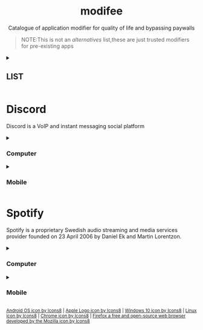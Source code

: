 <h1 align="center">modifee</h1>
<p align="center">Catalogue of application modifier for quality of life and bypassing paywalls</p>

> NOTE:This is not an *alternatives* list,these are just trusted modifiers for pre-existing apps

<details><summary><h2> LIST</h2></summary>

* [Discord](modifee.md#discord)
* [Spotify](modifee.md#spotify)
</details>

# Discord
Discord is a VoIP and instant messaging social platform


<details><summary><h3>Computer</h3></summary>

#### [Powercord](https://github.com/powercord-org/powercord)<img src="https://img.icons8.com/color/48/000000/windows-10.png"  width="20" height="20"/><img src="https://img.icons8.com/color/48/000000/linux--v1.png"  width="20" height="20"/><img src="https://img.icons8.com/ios-glyphs/30/000000/mac-os.png"  width="20" height="20"/>
A lightweight discord client mod focused on simplicity and performance.

#### [BetterDiscord](https://github.com/BetterDiscord/BetterDiscord)<img src="https://img.icons8.com/color/48/000000/windows-10.png"  width="20" height="20"/><img src="https://img.icons8.com/color/48/000000/linux--v1.png"  width="20" height="20"/><img src="https://img.icons8.com/ios-glyphs/30/000000/mac-os.png"  width="20" height="20"/>
Better Discord enhances Discord desktop app with new features.

#### [Goosemod](https://github.com/GooseMod/GooseMod)<img src="https://img.icons8.com/color/48/000000/windows-10.png"  width="20" height="20"/><img src="https://img.icons8.com/color/48/000000/linux--v1.png"  width="20" height="20"/><img src="https://img.icons8.com/ios-glyphs/30/000000/mac-os.png"  width="20" height="20"/> <img src="https://img.icons8.com/color/48/000000/chrome--v1.png"  width="20" height="20"/> <img src="https://img.icons8.com/external-tal-revivo-color-tal-revivo/24/000000/external-firefox-a-free-and-open-source-web-browser-developed-by-the-mozilla-logo-color-tal-revivo.png"  width="20" height="20"/>
GooseMod is a new, store-driven Discord mod. 

#### [OpenAsar](https://github.com/GooseMod/OpenAsar)<img src="https://img.icons8.com/color/48/000000/windows-10.png"  width="20" height="20"/><img src="https://img.icons8.com/color/48/000000/linux--v1.png"  width="20" height="20"/><img src="https://img.icons8.com/ios-glyphs/30/000000/mac-os.png"  width="20" height="20"/>
Open-source alternative of Discord desktop's app.asar
</details>

<details><summary><h3>Mobile</h3></summary>

#### [Aliucord](https://github.com/Aliucord/Aliucord)<img src="https://img.icons8.com/color/48/000000/android-os.png" width="20" height="20"/>
A modification for the Discord Android App

#### [Enmity](https://github.com/enmity-mod/enmity)<img src="https://img.icons8.com/ios-glyphs/30/000000/mac-os.png"  width="20" height="20"/>
The power of addons, all in your hand.
</details>

# Spotify
Spotify is a proprietary Swedish audio streaming and media services provider founded on 23 April 2006 by Daniel Ek and Martin Lorentzon.

<details><summary><h3>Computer</h3></summary>

#### [Spicetify](https://github.com/spicetify/spicetify-cli)<img src="https://img.icons8.com/color/48/000000/windows-10.png"  width="20" height="20"/><img src="https://img.icons8.com/color/48/000000/linux--v1.png"  width="20" height="20"/><img src="https://img.icons8.com/ios-glyphs/30/000000/mac-os.png"  width="20" height="20"/>
Commandline tool to customize Spotify client. Supports Windows, MacOS and Linux.

#### [BlockTheSpot](https://github.com/mrpond/BlockTheSpot)<img src="https://img.icons8.com/color/48/000000/windows-10.png"  width="20" height="20"/>
Video, audio & banner adblock/skip for Spotify
</details>

<details><summary><h3>Mobile</h3></summary>

#### [xManager](https://github.com/xManager-v2/xManager-Spotify)<img src="https://img.icons8.com/color/48/000000/android-os.png" width="20" height="20"/>
An android application where you can manage and install all versions of the spotify app.

</details>

<sub><a target="_blank" href="https://icons8.com/icon/17836/android-os">Android OS icon by Icons8</a> | <a target="_blank" href="https://icons8.com/icon/95294/apple-logo">Apple Logo icon by Icons8</a> | <a target="_blank" href="https://icons8.com/icon/108792/windows-10">Windows 10 icon by Icons8</a> | <a target="_blank" href="https://icons8.com/icon/17842/linux">Linux icon by Icons8</a> | <a target="_blank" href="https://icons8.com/icon/63785/chrome">Chrome icon by Icons8</a> | <a target="_blank" href="https://icons8.com/icon/Q5PYzjKng2gC/firefox-a-free-and-open-source-web-browser-developed-by-the-mozilla">Firefox a free and open-source web browser developed by the Mozilla icon by Icons8</a></sub>
